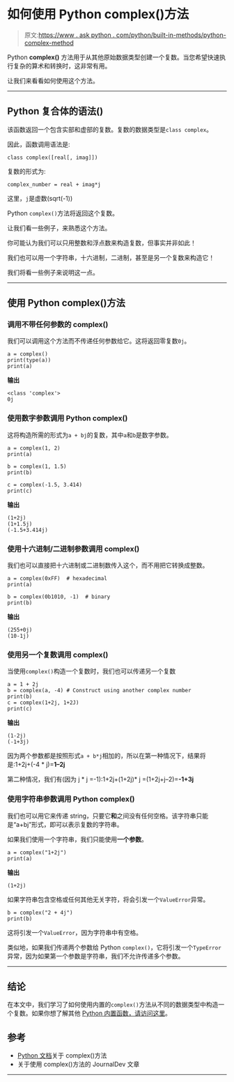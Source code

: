 # 如何使用 Python complex()方法

> 原文:[https://www . ask python . com/python/built-in-methods/python-complex-method](https://www.askpython.com/python/built-in-methods/python-complex-method)

Python **complex()** 方法用于从其他原始数据类型创建一个复数。当您希望快速执行复杂的算术和转换时，这非常有用。

让我们来看看如何使用这个方法。

* * *

## Python 复合体的语法()

该函数返回一个包含实部和虚部的复数。复数的数据类型是`class complex`。

因此，函数调用语法是:

```
class complex([real[, imag]])

```

复数的形式为:

```
complex_number = real + imag*j

```

这里，`j`是虚数(sqrt(-1))

Python `complex()`方法将返回这个复数。

让我们看一些例子，来熟悉这个方法。

你可能认为我们可以只用整数和浮点数来构造复数，但事实并非如此！

我们也可以用一个字符串，十六进制，二进制，甚至是另一个复数来构造它！

我们将看一些例子来说明这一点。

* * *

## 使用 Python complex()方法

### 调用不带任何参数的 complex()

我们可以调用这个方法而不传递任何参数给它。这将返回零复数`0j`。

```
a = complex()
print(type(a))
print(a)

```

**输出**

```
<class 'complex'>
0j

```

### 使用数字参数调用 Python complex()

这将构造所需的形式为`a + bj`的复数，其中`a`和`b`是数字参数。

```
a = complex(1, 2)
print(a)

b = complex(1, 1.5)
print(b)

c = complex(-1.5, 3.414)
print(c)

```

**输出**

```
(1+2j)
(1+1.5j)
(-1.5+3.414j)

```

### 使用十六进制/二进制参数调用 complex()

我们也可以直接把十六进制或二进制数传入这个，而不用把它转换成整数。

```
a = complex(0xFF)  # hexadecimal
print(a)

b = complex(0b1010, -1)  # binary
print(b)

```

**输出**

```
(255+0j)
(10-1j)

```

### 使用另一个复数调用 complex()

当使用`complex()`构造一个复数时，我们也可以传递另一个复数

```
a = 1 + 2j
b = complex(a, -4) # Construct using another complex number
print(b)
c = complex(1+2j, 1+2J)
print(c)

```

**输出**

```
(1-2j)
(-1+3j)

```

因为两个参数都是按照形式`a + b*j`相加的，所以在第一种情况下，结果将是:1+2j+(-4 * j)=**1–2j**

第二种情况，我们有(因为 j * j =-1):1+2j+(1+2j)* j =(1+2j+j–2)=**-1+3j**

### 使用字符串参数调用 Python complex()

我们也可以用它来传递 string，只要它**和**之间没有任何空格。该字符串只能是“a+bj”形式，即可以表示复数的字符串。

如果我们使用一个字符串，我们只能使用**一个参数**。

```
a = complex("1+2j")
print(a)

```

**输出**

```
(1+2j)

```

如果字符串包含空格或任何其他无关字符，将会引发一个`ValueError`异常。

```
b = complex("2 + 4j")
print(b)

```

这将引发一个`ValueError`，因为字符串中有空格。

类似地，如果我们传递两个参数给 Python `complex()`，它将引发一个`TypeError`异常，因为如果第一个参数是字符串，我们不允许传递多个参数。

* * *

## 结论

在本文中，我们学习了如何使用内置的`complex()`方法从不同的数据类型中构造一个复数。如果你想了解其他 [Python 内置函数，请访问这里](https://www.askpython.com/python/built-in-methods)。

## 参考

*   [Python 文档](https://docs.python.org/3.8/library/functions.html#complex)关于 complex()方法
*   关于使用 complex()方法的 JournalDev 文章

* * *
